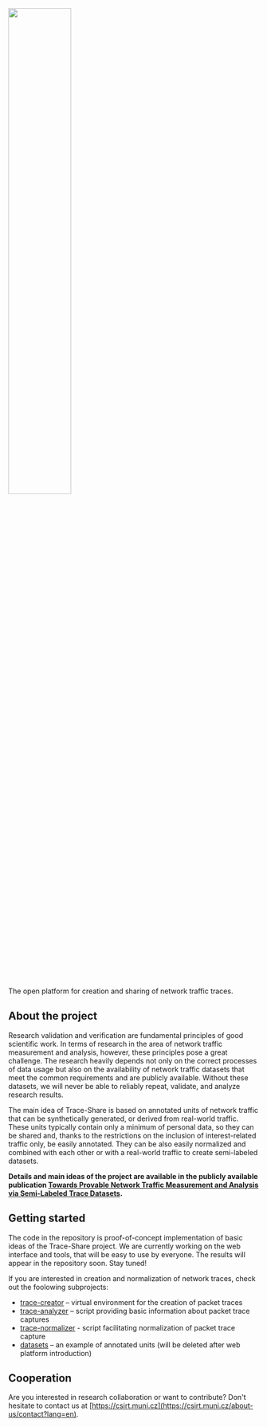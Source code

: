 <img src="https://is.muni.cz/www/325314/logo.png" width="50%"/>

The open platform for creation and sharing of network traffic traces.

## About the project

Research validation and verification are fundamental principles of good scientific work. In terms of research in the area of network traffic measurement and analysis, however, these principles pose a great challenge. The research heavily depends not only on the correct processes of data usage but also on the availability of network traffic datasets that meet the common requirements and are publicly available. Without these datasets, we will never be able to reliably repeat, validate, and analyze research results.

The main idea of Trace-Share is based on annotated units of network traffic that can be synthetically generated, or derived from real-world traffic. These units typically contain only a minimum of personal data, so they can be shared and, thanks to the restrictions on the inclusion of interest-related traffic only, be easily annotated. They can be also easily normalized and combined with each other or with a real-world traffic to create semi-labeled datasets.

**Details and main ideas of the project are available in the publicly available publication [Towards Provable Network Traffic Measurement and Analysis via Semi-Labeled Trace Datasets](https://doi.org/10.23919/TMA.2018.8506498).**


## Getting started

The code in the repository is proof-of-concept implementation of basic ideas of the Trace-Share project. We are currently working on the web interface and tools, that will be easy to use by everyone. The results will appear in the repository soon. Stay tuned!

If you are interested in creation and normalization of network traces, check out the foolowing subprojects:
- [trace-creator](trace-creator) – virtual environment for the creation of packet traces
- [trace-analyzer](trace-analyzer) – script providing basic information about packet trace captures
- [trace-normalizer](trace-normalizer) - script facilitating normalization of packet trace capture
- [datasets](datasets) – an example of annotated units (will be deleted after web platform introduction)

## Cooperation

Are you interested in research collaboration or want to contribute? Don't hesitate to contact us at [https://csirt.muni.cz](https://csirt.muni.cz/about-us/contact?lang=en).
